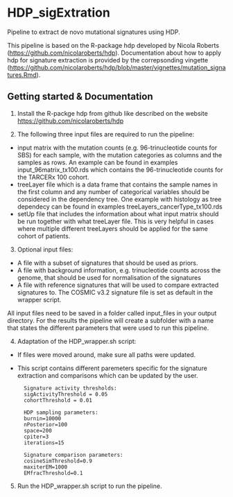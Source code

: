 # HDP_sigExtration
Pipeline to extract de novo mutational signatures using HDP.


This pipeline is based on the R-package hdp developed by Nicola Roberts (https://github.com/nicolaroberts/hdp). Documentation about how to apply hdp for signature extraction is provided by  the correpsonding vingette (https://github.com/nicolaroberts/hdp/blob/master/vignettes/mutation_signatures.Rmd).

## Getting started & Documentation
1) Install the R-packge hdp from github like described on the website https://github.com/nicolaroberts/hdp

2) The following three input files are required to run the pipeline:
* input matrix with the mutation counts (e.g. 96-trinucleotide counts for SBS) for each sample, with the mutation categories as columns and the samples as rows. An example can be found in examples input_96matrix_tx100.rds which contains the 96-trinucleotide counts for the TARCERx 100 cohort.
* treeLayer file which is a data frame that contains the sample names in the first column and any number of categorical variables should be considered in the dependency tree. One example with histology as tree dependecy can be found in examples treeLayers_cancerType_tx100.rds
* setUp file that includes the information about what input matrix should be run together with what treeLayer file. This is very helpful in cases where multiple different treeLayers should be applied for the same cohort of patients.

3) Optional input files:
* A file with a subset of signatures that should be used as priors.
* A file with background information, e.g. trinucleotide counts across the genome, that should be used for normalisation of the signatures
* A file with reference signatures that will be used to compare extracted signatures to. The COSMIC v3.2 signature file is set as default in the wrapper script.

All input files need to be saved in a folder called input_files in your output directory. For the results the pipeline will create a subfolder with a name that states the different parameters that were used to run this pipeline.

4) Adaptation of the HDP_wrapper.sh script:
* If files were moved around, make sure all paths were updated.
* This script contains different paremeters specific for the signature extraction and comparisons which can be updated by the user.
        
        Signature activity thresholds:
        sigActivityThreshold = 0.05
        cohortThreshold = 0.01

        HDP sampling parameters:
        burnin=10000
        nPosterior=100
        space=200
        cpiter=3
        iterations=15

        Signature comparison parameters:
        cosineSimThreshold=0.9
        maxiterEM=1000
        EMfracThreshold=0.1
        
5) Run the HDP_wrapper.sh script to run the pipeline.

